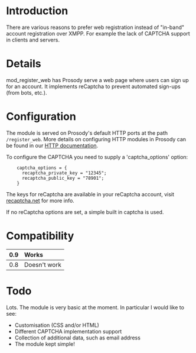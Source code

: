 # Introduction #

There are various reasons to prefer web registration instead of "in-band" account registration over XMPP. For example the lack of CAPTCHA support in clients and servers.

# Details #

mod\_register\_web has Prosody serve a web page where users can sign up for an account. It implements reCaptcha to prevent automated sign-ups (from bots, etc.).

# Configuration #

The module is served on Prosody's default HTTP ports at the path `/register_web`. More details on configuring HTTP modules in Prosody can be found in our [HTTP documentation](http://prosody.im/doc/http).

To configure the CAPTCHA you need to supply a 'captcha\_options' option:

```
    captcha_options = {
      recaptcha_private_key = "12345";
      recaptcha_public_key = "78901";
    }
```

The keys for reCaptcha are available in your reCaptcha account, visit [recaptcha.net](http://recaptcha.net/) for more info.

If no reCaptcha options are set, a simple built in captcha is used.

# Compatibility #
| 0.9 | Works |
|:----|:------|
| 0.8 | Doesn't work |

# Todo #

Lots. The module is very basic at the moment. In particular I would like to see:

  * Customisation (CSS and/or HTML)
  * Different CAPTCHA implementation support
  * Collection of additional data, such as email address
  * The module kept simple!